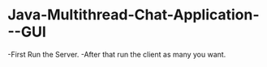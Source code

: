 # Java-Multithread-Chat-Application---GUI
-First Run the Server.
-After that run the client as many you want.
